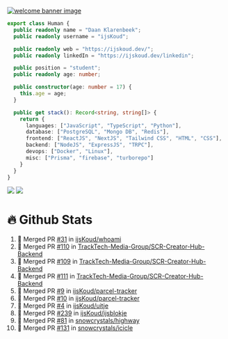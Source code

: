 <a href="https://ijskoud.dev/"><img src="https://cdn.ijskoud.dev/files/mQUav6p0z3By.jpg" alt="welcome banner image" /></a>

```ts
export class Human {
  public readonly name = "Daan Klarenbeek";
  public readonly username = "ijsKoud";

  public readonly web = "https://ijskoud.dev/";
  public readonly linkedIn = "https://ijskoud.dev/linkedin";

  public position = "student";
  public readonly age: number;

  public constructor(age: number = 17) {
    this.age = age;
  }

  public get stack(): Record<string, string[]> {
    return {
      languages: ["JavaScript", "TypeScript", "Python"],
      database: ["PostgreSQL", "Mongo DB", "Redis"],
      frontend: ["ReactJS", "NextJS", "Tailwind CSS", "HTML", "CSS"],
      backend: ["NodeJS", "ExpressJS", "TRPC"],
      devops: ["Docker", "Linux"],
      misc: ["Prisma", "firebase", "turborepo"]
    }
  }
}
```

<div>
  <img src="https://github-readme-stats.vercel.app/api/top-langs?username=ijsKoud&cache_seconds=1800&layout=compact&hide_border=true&hide_rank=true&show_icons=true&theme=dark&title_color=ffffff&hide_border=true&locale=en" />
  <img src="https://github-readme-stats.vercel.app/api?username=ijsKoud&cache_seconds=1800&hide_border=true&hide_rank=true&show_icons=true&theme=dark&title_color=ffffff&hide_border=true&locale=en">
</div>


# 🔥 Github Stats


<!--START_SECTION:activity-->
1. 🎉 Merged PR [#31](https://github.com/ijsKoud/whoami/pull/31) in [ijsKoud/whoami](https://github.com/ijsKoud/whoami)
2. 🎉 Merged PR [#110](https://github.com/TrackTech-Media-Group/SCR-Creator-Hub-Backend/pull/110) in [TrackTech-Media-Group/SCR-Creator-Hub-Backend](https://github.com/TrackTech-Media-Group/SCR-Creator-Hub-Backend)
3. 🎉 Merged PR [#109](https://github.com/TrackTech-Media-Group/SCR-Creator-Hub-Backend/pull/109) in [TrackTech-Media-Group/SCR-Creator-Hub-Backend](https://github.com/TrackTech-Media-Group/SCR-Creator-Hub-Backend)
4. 🎉 Merged PR [#111](https://github.com/TrackTech-Media-Group/SCR-Creator-Hub-Backend/pull/111) in [TrackTech-Media-Group/SCR-Creator-Hub-Backend](https://github.com/TrackTech-Media-Group/SCR-Creator-Hub-Backend)
5. 🎉 Merged PR [#9](https://github.com/ijsKoud/parcel-tracker/pull/9) in [ijsKoud/parcel-tracker](https://github.com/ijsKoud/parcel-tracker)
6. 🎉 Merged PR [#10](https://github.com/ijsKoud/parcel-tracker/pull/10) in [ijsKoud/parcel-tracker](https://github.com/ijsKoud/parcel-tracker)
7. 🎉 Merged PR [#4](https://github.com/ijsKoud/uitje/pull/4) in [ijsKoud/uitje](https://github.com/ijsKoud/uitje)
8. 🎉 Merged PR [#239](https://github.com/ijsKoud/ijsblokje/pull/239) in [ijsKoud/ijsblokje](https://github.com/ijsKoud/ijsblokje)
9. 🎉 Merged PR [#81](https://github.com/snowcrystals/highway/pull/81) in [snowcrystals/highway](https://github.com/snowcrystals/highway)
10. 🎉 Merged PR [#131](https://github.com/snowcrystals/icicle/pull/131) in [snowcrystals/icicle](https://github.com/snowcrystals/icicle)
<!--END_SECTION:activity-->

<h1 align="center" style="display:none;"></h1>
